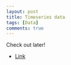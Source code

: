 ```yaml
---
layout: post
title: Timeseries data
tags: [Data]
comments: true
---
```


Check out later!
- [Link](https://naina0405.substack.com/p/complete-series-how-to-get-started?publication_id=702594&utm_campaign=email-post-title&r=2v2cn6)